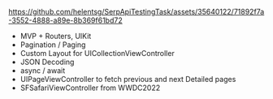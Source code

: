 

https://github.com/helentsg/SerpApiTestingTask/assets/35640122/71892f7a-3552-4888-a89e-8b369f61bd72


- MVP + Routers, UIKit
- Pagination / Paging
- Custom Layout for UICollectionViewController
- JSON Decoding
- async / await
- UIPageViewController to fetch previous and next Detailed pages
- SFSafariViewController from WWDC2022
